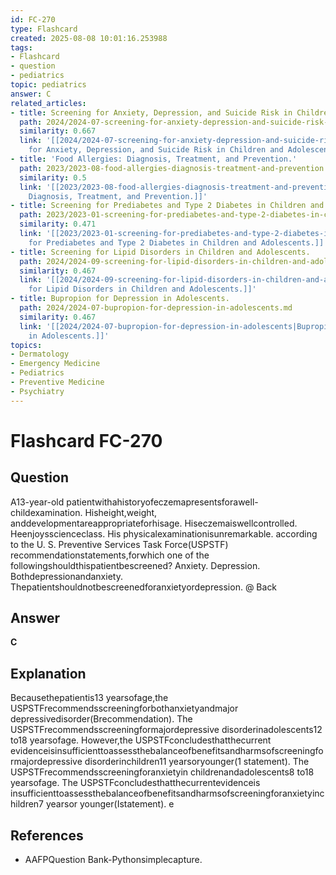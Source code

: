 ```yaml
---
id: FC-270
type: Flashcard
created: 2025-08-08 10:01:16.253988
tags:
- Flashcard
- question
- pediatrics
topic: pediatrics
answer: C
related_articles:
- title: Screening for Anxiety, Depression, and Suicide Risk in Children and Adolescents.
  path: 2024/2024-07-screening-for-anxiety-depression-and-suicide-risk-in-childre.md
  similarity: 0.667
  link: '[[2024/2024-07-screening-for-anxiety-depression-and-suicide-risk-in-childre|Screening
    for Anxiety, Depression, and Suicide Risk in Children and Adolescents.]]'
- title: 'Food Allergies: Diagnosis, Treatment, and Prevention.'
  path: 2023/2023-08-food-allergies-diagnosis-treatment-and-prevention.md
  similarity: 0.5
  link: '[[2023/2023-08-food-allergies-diagnosis-treatment-and-prevention|Food Allergies:
    Diagnosis, Treatment, and Prevention.]]'
- title: Screening for Prediabetes and Type 2 Diabetes in Children and Adolescents.
  path: 2023/2023-01-screening-for-prediabetes-and-type-2-diabetes-in-children-an.md
  similarity: 0.471
  link: '[[2023/2023-01-screening-for-prediabetes-and-type-2-diabetes-in-children-an|Screening
    for Prediabetes and Type 2 Diabetes in Children and Adolescents.]]'
- title: Screening for Lipid Disorders in Children and Adolescents.
  path: 2024/2024-09-screening-for-lipid-disorders-in-children-and-adolescents.md
  similarity: 0.467
  link: '[[2024/2024-09-screening-for-lipid-disorders-in-children-and-adolescents|Screening
    for Lipid Disorders in Children and Adolescents.]]'
- title: Bupropion for Depression in Adolescents.
  path: 2024/2024-07-bupropion-for-depression-in-adolescents.md
  similarity: 0.467
  link: '[[2024/2024-07-bupropion-for-depression-in-adolescents|Bupropion for Depression
    in Adolescents.]]'
topics:
- Dermatology
- Emergency Medicine
- Pediatrics
- Preventive Medicine
- Psychiatry
---
```


# Flashcard FC-270

## Question

A13-year-old patientwithahistoryofeczemapresentsforawell-childexamination. Hisheight,weight, anddevelopmentareappropriateforhisage. Hiseczemaiswellcontrolled. Heenjoysscienceclass. His physicalexaminationisunremarkable. according to the U. S. Preventive Services Task Force(USPSTF) recommendationstatements,forwhich one of the followingshouldthispatientbescreened? Anxiety. Depression. Bothdepressionandanxiety. Thepatientshouldnotbescreenedforanxietyordepression. @ Back

## Answer

**C**

## Explanation

Becausethepatientis13 yearsofage,the USPSTFrecommendsscreeningforbothanxietyandmajor depressivedisorder(Brecommendation). The USPSTFrecommendsscreeningformajordepressive disorderinadolescents12 to18 yearsofage. However,the USPSTFconcludesthatthecurrent evidenceisinsufficienttoassessthebalanceofbenefitsandharmsofscreeningformajordepressive disorderinchildren11 yearsoryounger(1 statement). The USPSTFrecommendsscreeningforanxietyin childrenandadolescents8 to18 yearsofage. The USPSTFconcludesthatthecurrentevidenceis insufficienttoassessthebalanceofbenefitsandharmsofscreeningforanxietyinchildren7 yearsor younger(Istatement). e

## References

- AAFPQuestion Bank-Pythonsimplecapture.

